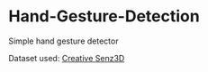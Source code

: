 # Hand-Gesture-Detection
Simple hand gesture detector 

Dataset used: <a href = "https://lttm.dei.unipd.it/downloads/gesture/#senz3d"> Creative Senz3D </a>
